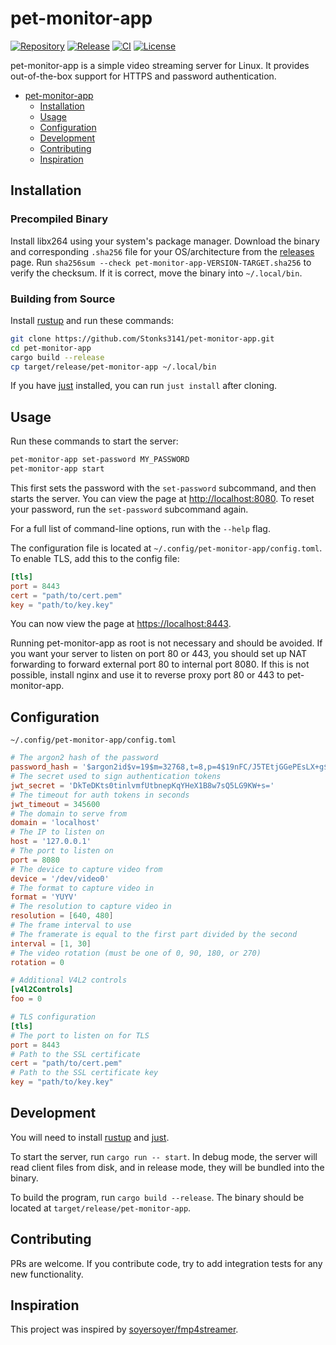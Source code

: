 # pet-monitor-app

[![Repository][repo]](https://github.com/Stonks3141/pet-monitor-app)
[![Release][release]](https://github.com/Stonks3141/pet-monitor-app/releases/latest)
[![CI][ci]](https://github.com/Stonks3141/pet-monitor-app/actions/workflows/ci.yml)
[![License][license]](https://opensource.org/licenses/MIT)

pet-monitor-app is a simple video streaming server for Linux. It provides
out-of-the-box support for HTTPS and password authentication.

- [pet-monitor-app](#pet-monitor-app)
  - [Installation](#installation)
  - [Usage](#usage)
  - [Configuration](#configuration)
  - [Development](#development)
  - [Contributing](#contributing)
  - [Inspiration](#inspiration)

## Installation

### Precompiled Binary

Install libx264 using your system's package manager. Download the
binary and corresponding `.sha256` file for your OS/architecture from the
[releases](https://github.com/Stonks3141/pet-monitor-app/releases) page.
Run `sha256sum --check pet-monitor-app-VERSION-TARGET.sha256` to verify the
checksum. If it is correct, move the binary into `~/.local/bin`.

### Building from Source

Install [rustup][rustup] and run these commands:

```sh
git clone https://github.com/Stonks3141/pet-monitor-app.git
cd pet-monitor-app
cargo build --release
cp target/release/pet-monitor-app ~/.local/bin
```

If you have [just][just] installed, you can run `just install` after cloning.

## Usage

Run these commands to start the server:

```sh
pet-monitor-app set-password MY_PASSWORD
pet-monitor-app start
```

This first sets the password with the `set-password` subcommand, and then starts
the server. You can view the page at [http://localhost:8080](http://localhost:8080).
To reset your password, run the `set-password` subcommand again.

For a full list of command-line options, run with the `--help` flag.

The configuration file is located at `~/.config/pet-monitor-app/config.toml`.
To enable TLS, add this to the config file:

```toml
[tls]
port = 8443
cert = "path/to/cert.pem"
key = "path/to/key.key"
```

You can now view the page at [https://localhost:8443](https://localhost:8443).

Running pet-monitor-app as root is not necessary and should be avoided. If you
want your server to listen on port 80 or 443, you should set up NAT forwarding
to forward external port 80 to internal port 8080. If this is not possible,
install nginx and use it to reverse proxy port 80 or 443 to pet-monitor-app.

## Configuration

`~/.config/pet-monitor-app/config.toml`

```toml
# The argon2 hash of the password
password_hash = '$argon2id$v=19$m=32768,t=8,p=4$19nFC/J5TEtjGGePEsLX+g$KmofOFmpLIBwqC7PkpHYyQyTiQF82IoBKanci2Dn5Ds'
# The secret used to sign authentication tokens
jwt_secret = 'DkTeDKts0tinlvmfUtbnepKqYHeX1B8w7sQ5LG9KW+s='
# The timeout for auth tokens in seconds
jwt_timeout = 345600
# The domain to serve from
domain = 'localhost'
# The IP to listen on
host = '127.0.0.1'
# The port to listen on
port = 8080
# The device to capture video from
device = '/dev/video0'
# The format to capture video in
format = 'YUYV'
# The resolution to capture video in
resolution = [640, 480]
# The frame interval to use
# The framerate is equal to the first part divided by the second
interval = [1, 30]
# The video rotation (must be one of 0, 90, 180, or 270)
rotation = 0

# Additional V4L2 controls
[v4l2Controls]
foo = 0

# TLS configuration
[tls]
# The port to listen on for TLS
port = 8443
# Path to the SSL certificate
cert = "path/to/cert.pem"
# Path to the SSL certificate key
key = "path/to/key.key"
```

## Development

You will need to install [rustup][rustup] and [just][just].

To start the server, run `cargo run -- start`. In debug mode, the server will read
client files from disk, and in release mode, they will be bundled into the binary.

To build the program, run `cargo build --release`. The binary should be located
at `target/release/pet-monitor-app`.

## Contributing

PRs are welcome. If you contribute code, try to add integration tests for any new
functionality.

## Inspiration

This project was inspired by [soyersoyer/fmp4streamer](https://github.com/soyersoyer/fmp4streamer).

[repo]: https://img.shields.io/badge/Github-Stonks3141/pet--monitor--app-red?style=for-the-badge&logo=github
[release]: https://img.shields.io/github/v/release/Stonks3141/pet-monitor-app?style=for-the-badge&color=orange
[ci]: https://img.shields.io/github/actions/workflow/status/Stonks3141/pet-monitor-app/ci.yml?style=for-the-badge
[license]: https://img.shields.io/badge/License-MIT-blue?style=for-the-badge
[rustup]: https://www.rust-lang.org/learn/get-started
[just]: https://github.com/casey/just

